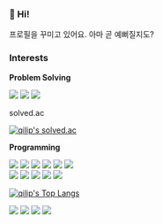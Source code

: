 ### :stars: Hi!

프로필을 꾸미고 있어요. 아마 곧 예뻐질지도?

### Interests

**Problem Solving**

<p>
  <a href="https://www.acmicpc.net/user/qilip" target="_blank"><img src="https://img.shields.io/badge/Baekjoon:%20qilip-0076C0?style=flat-square&logoColor=white"/></a>
  <a href="https://codeforces.com/profile/qilip" target="_blank"><img src="https://img.shields.io/badge/Codeforces:%20qilip-1F8ACB?style=flat-square&logo=codeforces&logoColor=white"/></a>
  <a href="https://atcoder.jp/users/qilip" target="_blank"><img src="https://img.shields.io/badge/AtCoder:%20qilip-333333?style=flat-square&logoColor=white"/></a>
</p>
solved.ac

[![qilip's solved.ac](http://mazassumnida.wtf/api/v2/generate_badge?boj=qilip)](https://solved.ac/qilip)

**Programming**

<p>
  <img src="https://img.shields.io/badge/C-A8B9CC?style=flat-square&logo=c&logoColor=white"/>
  <img src="https://img.shields.io/badge/C++-00599C?style=flat-square&logo=cplusplus&logoColor=white"/>
  <img src="https://img.shields.io/badge/JavaScript-F7DF1E?style=flat-square&logo=javascript&logoColor=white"/>
  <img src="https://img.shields.io/badge/Node.js-339933?style=flat-square&logo=nodedotjs&logoColor=white"/>
  <img src="https://img.shields.io/badge/Vue.js-4FC08D?style=flat-square&logo=vuedotjs&logoColor=white"/>
  <img src="https://img.shields.io/badge/Elixir-4B275F?style=flat-square&logo=elixir&logoColor=white"/>
  <br>
  <img src="https://img.shields.io/badge/Docker-2496ED?style=flat-square&logo=docker&logoColor=white"/>
  <img src="https://img.shields.io/badge/Terraform-7B42BC?style=flat-square&logo=terraform&logoColor=white"/>
  <img src="https://img.shields.io/badge/AWS-232F3E?style=flat-square&logo=amazonaws&logoColor=white"/>
  <img src="https://img.shields.io/badge/Serverless-FD5750?style=flat-square&logo=serverless&logoColor=white"/>
  <img src="https://img.shields.io/badge/PyTorch-EE4C2C?style=flat-square&logo=pytorch&logoColor=white"/>
</p>
 
<!-- 
[![qilip's GitHub stats](https://github-readme-stats.vercel.app/api?username=qilip&count_private=true&show_icons=true&custom_title=qilip's%20GitHub%20Stats&bg_color=45,)](https://github.com/anuraghazra/github-readme-stats) -->
[![qilip's Top Langs](https://github-readme-stats.vercel.app/api/top-langs/?username=qilip&layout=compact&langs_count=10)](https://github.com/anuraghazra/github-readme-stats)

<p>
  <a href="https://qilip.io" target="_blank"><img src="https://img.shields.io/badge/qilip.io-181717?style=flat-square&logo=github&logoColor=white"/></a>
  <a href="mailto:qilip@qilip.io" target="_blank"><img src="https://img.shields.io/badge/qilip@qilip.io-EA4335?style=flat-square&logo=gmail&logoColor=white"/></a>
  <a href="https://keybase.io/qilip" target="_blank"><img src="https://img.shields.io/badge/Keybase:%20qilip-33A0FF?style=flat-square&logo=keybase&logoColor=white"/></a>
  <a href="https://kr.linkedin.com/in/sangminshin" target="_blank"><img src="https://img.shields.io/badge/LinkedIn:%20SangminShin-0A66C2?style=flat-square&logo=linkedin&logoColor=white"/></a>
</p>
